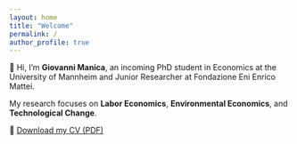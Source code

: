 ```yaml
---
layout: home
title: "Welcome"
permalink: /
author_profile: true
---
```


👋 Hi, I’m **Giovanni Manica**, an incoming PhD student in Economics at the University of Mannheim and Junior Researcher at Fondazione Eni Enrico Mattei.

My research focuses on **Labor Economics**, **Environmental Economics**, and **Technological Change**.

📄 [Download my CV (PDF)](/assets/documents/CV_Manica.pdf)

